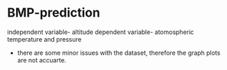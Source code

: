 # BMP-prediction
independent variable- altitude
dependent variable- atomospheric temperature and pressure
- there are some minor issues with the dataset, therefore the graph plots are not accuarte.
